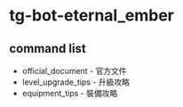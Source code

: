 # tg-bot-eternal_ember

## command list 

- official_document - 官方文件
- level_upgrade_tips - 升級攻略
- equipment_tips - 裝備攻略